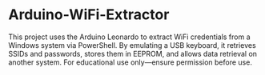 # Arduino-WiFi-Extractor
This project uses the Arduino Leonardo to extract WiFi credentials from a Windows system via PowerShell. By emulating a USB keyboard, it retrieves SSIDs and passwords, stores them in EEPROM, and allows data retrieval on another system. For educational use only—ensure permission before use.
